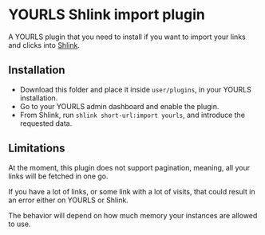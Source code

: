 # YOURLS Shlink import plugin

A YOURLS plugin that you need to install if you want to import your links and clicks into [Shlink](https://shlink.io).

## Installation

* Download this folder and place it inside `user/plugins`, in your YOURLS installation.
* Go to your YOURLS admin dashboard and enable the plugin.
* From Shlink, run `shlink short-url:import yourls`, and introduce the requested data.

## Limitations

At the moment, this plugin does not support pagination, meaning, all your links will be fetched in one go.

If you have a lot of links, or some link with a lot of visits, that could result in an error either on YOURLS or Shlink.

The behavior will depend on how much memory your instances are allowed to use.
